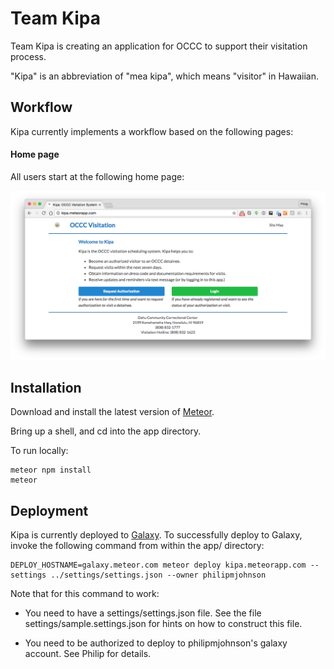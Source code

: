 # Team Kipa

Team Kipa is creating an application for OCCC to support their visitation process.

"Kipa" is an abbreviation of "mea kipa", which means "visitor" in Hawaiian.

## Workflow 

Kipa currently implements a workflow based on the following pages:

#### Home page

All users start at the following home page:

![](https://github.com/HACC2016/teamkipa/raw/master/doc/mockups/home.png)
 


## Installation

Download and install the latest version of [Meteor](https://www.meteor.com/).

Bring up a shell, and cd into the app directory.

To run locally:

```
meteor npm install
meteor
```

## Deployment

Kipa is currently deployed to [Galaxy](http://galaxy.meteor.com).  To successfully deploy to Galaxy, invoke the following command from within the app/ directory:

```
DEPLOY_HOSTNAME=galaxy.meteor.com meteor deploy kipa.meteorapp.com --settings ../settings/settings.json --owner philipmjohnson
```

Note that for this command to work:

  * You need to have a settings/settings.json file. See the file settings/sample.settings.json for hints on how to construct this file.

  * You need to be authorized to deploy to philipmjohnson's galaxy account.  See Philip for details.
  
  